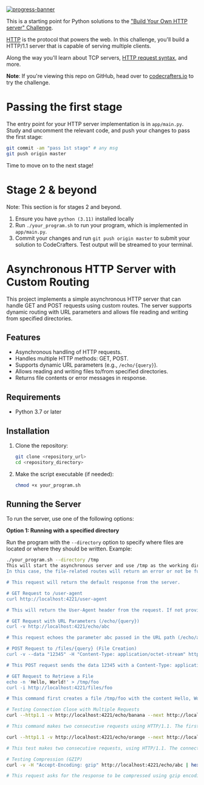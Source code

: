 [![progress-banner](https://backend.codecrafters.io/progress/http-server/4f9189f1-aa5a-41c9-8dc8-fbff854028f1)](https://app.codecrafters.io/users/codecrafters-bot?r=2qF)

This is a starting point for Python solutions to the
["Build Your Own HTTP server" Challenge](https://app.codecrafters.io/courses/http-server/overview).

[HTTP](https://en.wikipedia.org/wiki/Hypertext_Transfer_Protocol) is the
protocol that powers the web. In this challenge, you'll build a HTTP/1.1 server
that is capable of serving multiple clients.

Along the way you'll learn about TCP servers,
[HTTP request syntax](https://www.w3.org/Protocols/rfc2616/rfc2616-sec5.html),
and more.

**Note**: If you're viewing this repo on GitHub, head over to
[codecrafters.io](https://codecrafters.io) to try the challenge.

# Passing the first stage

The entry point for your HTTP server implementation is in `app/main.py`. Study
and uncomment the relevant code, and push your changes to pass the first stage:

```sh
git commit -am "pass 1st stage" # any msg
git push origin master
```

Time to move on to the next stage!

# Stage 2 & beyond

Note: This section is for stages 2 and beyond.

1. Ensure you have `python (3.11)` installed locally
1. Run `./your_program.sh` to run your program, which is implemented in
   `app/main.py`.
1. Commit your changes and run `git push origin master` to submit your solution
   to CodeCrafters. Test output will be streamed to your terminal.

# Asynchronous HTTP Server with Custom Routing

This project implements a simple asynchronous HTTP server that can handle GET and POST requests using custom routes. The server supports dynamic routing with URL parameters and allows file reading and writing from specified directories.

## Features

* Asynchronous handling of HTTP requests.
* Handles multiple HTTP methods: GET, POST.
* Supports dynamic URL parameters (e.g., `/echo/{query}`).
* Allows reading and writing files to/from specified directories.
* Returns file contents or error messages in response.

## Requirements

* Python 3.7 or later

## Installation

1.  Clone the repository:
    ```bash
    git clone <repository_url>
    cd <repository_directory>
    ```
2.  Make the script executable (if needed):
    ```bash
    chmod +x your_program.sh
    ```

## Running the Server

To run the server, use one of the following options:

**Option 1: Running with a specified directory**

Run the program with the `--directory` option to specify where files are located or where they should be written. Example:

```bash
./your_program.sh --directory /tmp
This will start the asynchronous server and use /tmp as the working directory for reading and writing files.Option 2: Running without a directoryIf you don't specify the directory, the program will still work without file reading or writing functionality. Example:./your_program.sh
In this case, the file-related routes will return an error or not be functional.RoutesThe server supports the following routes:GET /: Returns a default HTTP response.GET /user-agent: Returns the user-agent from the request headers or a "Not Found" status.GET /echo/{query}: Echoes the {query} parameter from the URL.GET /files/{query}: Reads a file from the specified directory and returns its contents.POST /files/{query}: Creates a file in the specified directory with the provided request body.Example Requestscurl -v http://localhost:4221/

# This request will return the default response from the server.

# GET Request to /user-agent
curl http://localhost:4221/user-agent

# This will return the User-Agent header from the request. If not provided, the server will return a "Not Found" status.

# GET Request with URL Parameters (/echo/{query})
curl -v http://localhost:4221/echo/abc

# This request echoes the parameter abc passed in the URL path (/echo/abc).

# POST Request to /files/{query} (File Creation)
curl -v --data "12345" -H "Content-Type: application/octet-stream" http://localhost:4221/files/file_123

# This POST request sends the data 12345 with a Content-Type: application/octet-stream header, which will create a file named file_123 in the directory specified when running the server.

# GET Request to Retrieve a File
echo -n 'Hello, World!' > /tmp/foo
curl -i http://localhost:4221/files/foo

# This command first creates a file /tmp/foo with the content Hello, World!, then retrieves the file's content via a GET request to /files/foo.

# Testing Connection Close with Multiple Requests
curl --http1.1 -v http://localhost:4221/echo/banana --next http://localhost:4221/user-agent -H "User-Agent: blueberry/apple-blueberry"

# This command makes two consecutive requests using HTTP/1.1. The first request is to /echo/banana, and the second is to /user-agent, with a custom User-Agent header.

curl --http1.1 -v http://localhost:4221/echo/orange --next http://localhost:4221/ -H "Connection: close"

# This test makes two consecutive requests, using HTTP/1.1. The connection is closed after the first request, indicated by the Connection: close header.

# Testing Compression (GZIP)
curl -v -H "Accept-Encoding: gzip" http://localhost:4221/echo/abc | hexdump -C

# This request asks for the response to be compressed using gzip encoding and uses hexdump to display the binary output. You can observe the compressed response here.
